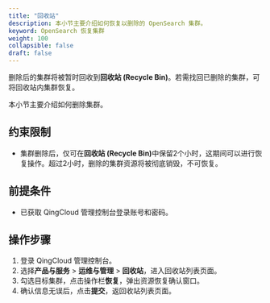 ```yaml
---
title: "回收站"
description: 本小节主要介绍如何恢复以删除的 OpenSearch 集群。 
keyword: OpenSearch 恢复集群
weight: 100
collapsible: false
draft: false
---
```




删除后的集群将被暂时回收到<b>回收站 (Recycle Bin)</b>。若需找回已删除的集群，可将回收站内集群恢复。

本小节主要介绍如何删除集群。

## 约束限制

- 集群删除后，仅可在<b>回收站 (Recycle Bin)</b>中保留2个小时，这期间可以进行恢复操作。超过2小时，删除的集群资源将被彻底销毁，不可恢复。

## 前提条件

- 已获取 QingCloud 管理控制台登录账号和密码。

## 操作步骤

1. 登录 QingCloud 管理控制台。
2. 选择**产品与服务** > **运维与管理** > **回收站**，进入回收站列表页面。
3. 勾选目标集群，点击操作栏**恢复**，弹出资源恢复确认窗口。
4. 确认信息无误后，点击**提交**，返回收站列表页面。
